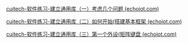 [cuitech-软件练习-建立通用库（一）考虑几个问题 (echoiot.com)](http://cuit.echoiot.com/#/bbs/read/128)

[cuitech-软件练习-建立通用库（二）如何开始(搭建基本框架 (echoiot.com)](http://cuit.echoiot.com/#/bbs/read/129)

[cuitech-软件练习-建立通用库（三）第一个外设(矩阵键盘 (echoiot.com)](http://cuit.echoiot.com/#/bbs/read/130)
